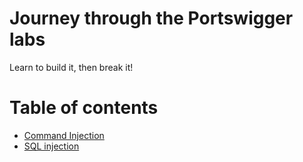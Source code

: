 # Journey through the Portswigger labs

Learn to build it, then break it!

# Table of contents

* [Command Injection](command-injection.md)
* [SQL injection](sql-injection.md)
